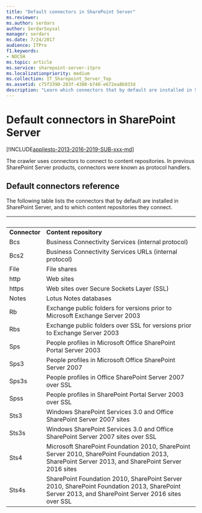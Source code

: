 ```yaml
---
title: "Default connectors in SharePoint Server"
ms.reviewer: 
ms.author: serdars
author: SerdarSoysal
manager: serdars
ms.date: 7/24/2017
audience: ITPro
f1.keywords:
- NOCSH
ms.topic: article
ms.service: sharepoint-server-itpro
ms.localizationpriority: medium
ms.collection: IT_Sharepoint_Server_Top
ms.assetid: c75f3390-283f-4380-b740-e672ea8b933d
description: "Learn which connectors that by default are installed in SharePoint Server products."
---
```


# Default connectors in SharePoint Server

[!INCLUDE[appliesto-2013-2016-2019-SUB-xxx-md](../includes/appliesto-2013-2016-2019-SUB-xxx-md.md)]
  
The crawler uses connectors to connect to content repositories. In previous SharePoint Server products, connectors were known as protocol handlers.
  
## Default connectors reference

The following table lists the connectors that by default are installed in SharePoint Server, and to which content repositories they connect.
  
|&nbsp;|&nbsp;|
|:-----|:-----|
|**Connector** <br/> |**Content repository** <br/> |
|Bcs  <br/> |Business Connectivity Services (internal protocol)  <br/> |
|Bcs2  <br/> |Business Connectivity Services URLs (internal protocol)  <br/> |
|File  <br/> |File shares  <br/> |
|http  <br/> |Web sites  <br/> |
|https  <br/> |Web sites over Secure Sockets Layer (SSL)  <br/> |
|Notes  <br/> |Lotus Notes databases  <br/> |
|Rb  <br/> |Exchange public folders for versions prior to Microsoft Exchange Server 2003  <br/> |
|Rbs  <br/> |Exchange public folders over SSL for versions prior to Exchange Server 2003  <br/> |
|Sps  <br/> |People profiles in Microsoft Office SharePoint Portal Server 2003  <br/> |
|Sps3  <br/> |People profiles in Microsoft Office SharePoint Server 2007  <br/> |
|Sps3s  <br/> |People profiles in Office SharePoint Server 2007 over SSL  <br/> |
|Spss  <br/> |People profiles in SharePoint Portal Server 2003 over SSL  <br/> |
|Sts3  <br/> |Windows SharePoint Services 3.0 and Office SharePoint Server 2007 sites  <br/> |
|Sts3s  <br/> |Windows SharePoint Services 3.0 and Office SharePoint Server 2007 sites over SSL  <br/> |
|Sts4  <br/> |Microsoft SharePoint Foundation 2010, SharePoint Server 2010, SharePoint Foundation 2013, SharePoint Server 2013, and SharePoint Server 2016 sites  <br/> |
|Sts4s  <br/> |SharePoint Foundation 2010, SharePoint Server 2010, SharePoint Foundation 2013, SharePoint Server 2013, and SharePoint Server 2016 sites over SSL  <br/> |
   

